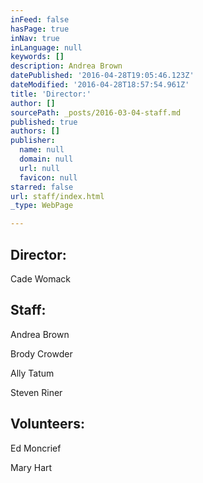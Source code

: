 ```yaml
---
inFeed: false
hasPage: true
inNav: true
inLanguage: null
keywords: []
description: Andrea Brown
datePublished: '2016-04-28T19:05:46.123Z'
dateModified: '2016-04-28T18:57:54.961Z'
title: 'Director:'
author: []
sourcePath: _posts/2016-03-04-staff.md
published: true
authors: []
publisher:
  name: null
  domain: null
  url: null
  favicon: null
starred: false
url: staff/index.html
_type: WebPage

---
```

## Director:

Cade Womack

## Staff:

Andrea Brown

Brody Crowder

Ally Tatum

Steven Riner

## Volunteers:

Ed Moncrief

Mary Hart